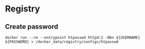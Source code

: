 # Registry

## Create password

```shell
docker run --rm --entrypoint htpasswd httpd:2 -Bbn ${USERNAME} ${PASSWORD} > /docker_data/registry/configs/htpasswd
```
